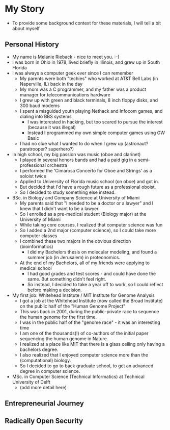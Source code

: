 # My Story

* To provide some background context for these materials, I will tell a bit about myself
  
## Personal History

* My name is Melanie Rieback - nice to meet you.   :-)
* I was born in Ohio in 1978, lived briefly in Illinois, and grew up in South Florida
* I was always a computer geek ever since I can remember
  * My parents were both "techies" who worked at AT&T Bell Labs (in Naperville, IL) back in the day
  * My mom was a C programmer, and my father was a product manager for telecommunications hardware
  * I grew up with green and black terminals, 8 inch floppy disks, and 300 baud modems
  * I spent a misguided youth playing Nethack and Infocom games, and dialing into BBS systems
    * I was interested in hacking, but too scared to pursue the interest (because it was illegal)
    * Instead I programmed my own simple computer games using GW Basic
  * I had no clue what I wanted to do when I grew up (astronaut? paratrooper? superhero?)
* In high school, my big passion was music (oboe and clarinet)
  * I played in several honors bands and had a paid gig in a semi-professional orchestra
  * I performed the 'Cimarosa Concerto for Oboe and Strings' as a soloist twice
  * Applied to University of Florida music school (on oboe) and got in.
  * But decided that I'd have a rough future as a professional oboist.
  * So I decided to study something else instead.
* BSc. in Biology and Company Science at University of Miami
  * My parents said that "I needed to be a doctor or a lawyer" and I knew that I didn't want to be a lawyer.
  * So I enrolled as a pre-medical student (Biology major) at the University of Miami
  * While taking core courses, I realized that computer science was fun
  * So I added a 2nd major (computer science), so I could take more computer classes
  * I combined these two majors in the obvious direction (bioinformatics)
    * I did my Bachelors thesis on molecular modeling, and found a summer job (in Jerusalem) in proteonomics.
  * At the end of my Bachelors, all of my friends were applying to medical school
    * I had good grades and test scores - and could have done the same.  But something didn't feel right.
    * So instead, I decided to take a year off to work, so I could reflect before making a decision.
* My first job: Whitehead Institute / MIT Institute for Genome Analysis
  * I got a job at the Whitehead Institute (now called the Broad Institute) on the public half of the "Human Genome Project"
  * This was back in 2001, during the public-private race to sequence the human genome for the first time.
  * I was in the public half of the "genome race" - it was an interesting time
  * I am one of the thousands(!) of co-authors of the initial paper sequencing the human genome in Nature.
  * I realized at a place like MIT that there is a glass ceiling only having a bachelors degree.
  * I also realized that I enjoyed computer science more than the (computational) biology.
  * So I decided to go to back graduate school, to get an advanced degree in computer science.
* MSc. in Computer Science (Technical Informatics) at Technical University of Delft
  * (add more detail here)
  
## Entrepreneurial Journey

## Radically Open Security


